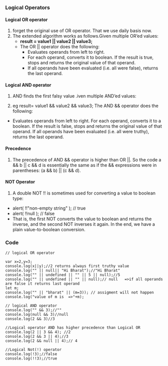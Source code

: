 ### Logical Operators

#### Logical OR operator
1. forget the original use of OR operator. That we use daily basis now.
2. The extended algorithm works as follows.Given multiple OR’ed values:
    * **result = value1 || value2 || value3;**
    * The OR || operator does the following:
        * Evaluates operands from left to right.
        * For each operand, converts it to boolean. If the result is true, stops and returns the original value of that operand.
        * If all operands have been evaluated (i.e. all were false), returns the last operand.

#### Logical AND operator

1. AND finds the first falsy value .iven multiple AND’ed values:

2. eg  result= value1 && value2 && value3;
The AND && operator does the following:

* Evaluates operands from left to right.
For each operand, converts it to a boolean. If the result is false, stops and returns the original value of that operand.
If all operands have been evaluated (i.e. all were truthy), returns the last operand.

#### Precedence
1. The precedence of AND && operator is higher than OR ||. So the code a && b || c && d is essentially the same as if the && expressions were in parentheses: (a && b) || (c && d).

#### NOT Operator
1. A double NOT !! is sometimes used for converting a value to boolean type:
* alert( !!"non-empty string" ); // true
* alert( !!null ); // false
* That is, the first NOT converts the value to boolean and returns the inverse, and the second NOT inverses it again. In the end, we have a plain value-to-boolean conversion.

### Code
~~~
// logical OR operator

var x=2,y=3;
console.log(x||y);//2 returns always first truthy value
console.log("" || null|| "Hi Bharat");//"Hi Bharat" 
console.log("" || undefined || "" || 5 || null);//5
console.log("" || undefined || "" || null);// null   =>if all operands are false it returns last operand
let m;
console.log("" || "bharat" || (m=3)); // assigment will not happen
console.log("value of m is  =>"+m);

// logical AND operator
console.log("" && 3);//""
console.log(null && 3)//null
console.log(2 && 3)//3

//Logical operator AND has higher precedence than Logical OR
console.log(2 || 3 && 4); //2
console.log(2 && 3 || 4);//3
console.log(2 && null || 4);// 4

//Logical Not(!) operator
console.log(!3);//false
console.log(!!3);//true
~~~